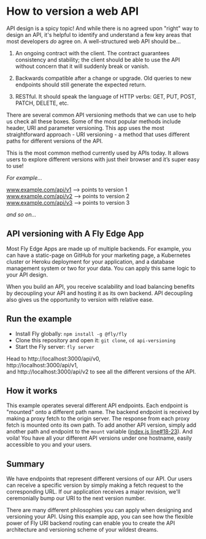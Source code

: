# How to version a web API

API design is a spicy topic! And while there is no agreed upon "right" way to design an API, it's helpful to identify and understand a few key areas that most developers *do* agree on. A well-structured web API should be...

1. An ongoing contract with the client. The contract guarantees consistency and stability; the client should be able to use the API without concern that it will suddenly break or vanish.

2. Backwards compatible after a change or upgrade. Old queries to new endpoints should still generate the expected return.

3. RESTful. It should speak the language of HTTP verbs: GET, PUT, POST, PATCH, DELETE, etc.

There are several common API versioning methods that we can use to help us check all these boxes. Some of the most popular methods include header, URI and parameter versioning. This app uses the most straightforward approach - URI versioning - a method that uses different paths for different versions of the API.

This is the most common method currently used by APIs today. It allows users to explore different versions with just their browser and it’s super easy to use!

*For example...*

www.example.com/api/v1 --> points to version 1   
www.example.com/api/v2 --> points to version 2   
www.example.com/api/v3 --> points to version 3    

*and so on...*

## API versioning with A Fly Edge App

Most Fly Edge Apps are made up of multiple backends. For example, you can have a static-page on GitHub for your marketing page, a Kubernetes cluster or Heroku deployment for your application, and a database management system or two for your data. You can apply this same logic to your API design.

When you build an API, you receive scalability and load balancing benefits by decoupling your API and hosting it as its own backend. API decoupling also gives us the opportunity to version with relative ease.

## Run the example

* Install Fly globally: `npm install -g @fly/fly`
* Clone this repository and open it: `git clone`, `cd api-versioning`
* Start the Fly server: `fly server`

Head to http://localhost:3000/api/v0,  
http://localhost:3000/api/v1,  
and http://localhost:3000/api/v2 to see all the different versions of the API.

## How it works

This example operates several different API endpoints. Each endpoint is "mounted" onto a different path name. The backend endpoint is received by making a proxy fetch to the origin server. The response from each proxy fetch is mounted onto its own path. To add another API version, simply add another path and endpoint to the `mount` variable ([index.js line#18-23](https://github.com/barnese3/api-versioning/blob/master/index.js#L18-L23)). And voila! You have all your different API versions under one hostname, easily accessible to you and your users.

## Summary

We have endpoints that represent different versions of our API. Our users can receive a specific version by simply making a fetch request to the corresponding URL. If our application receives a major revision, we'll ceremonially bump our URI to the next version number.

There are many different philosophies you can apply when designing and versioning your API. Using this example app, you can see how the flexible power of Fly URI backend routing can enable you to create the API architecture and versioning scheme of your wildest dreams.